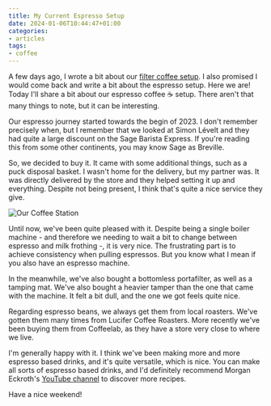 ```yaml
---
title: My Current Espresso Setup
date: 2024-01-06T10:44:47+01:00
categories:
- articles
tags:
- coffee
---
```


A few days ago, I wrote a bit about our [filter coffee setup](/2024/01/04/current-filter-coffee-setup). I also promised I would come back and write a bit about the espresso setup. Here we are! Today I'll share a bit about our espresso coffee ☕️ setup. There aren't that many things to note, but it can be interesting.

<!--more-->

Our espresso journey started towards the begin of 2023. I don't remember precisely when, but I remember that we looked at Simon Lévelt and they had quite a large discount on the Sage Barista Express. If you're reading this from some other continents, you may know Sage as Breville.

So, we decided to buy it. It came with some additional things, such as a puck disposal basket. I wasn't home for the delivery, but my partner was. It was directly delivered by the store and they helped setting it up and everything. Despite not being present, I think that's quite a nice service they give.

![Our Coffee Station](cdn:/2024-01-coffee-station?class=fw)

Until now, we've been quite pleased with it. Despite being a single boiler machine - and therefore we needing to wait a bit to change between espresso and milk frothing -, it is very nice. The frustrating part is to achieve consistency when pulling espressos. But you know what I mean if you also have an espresso machine.

In the meanwhile, we've also bought a bottomless portafilter, as well as a tamping mat. We've also bought a heavier tamper than the one that came with the machine. It felt a bit dull, and the one we got feels quite nice.

Regarding espresso beans, we always get them from local roasters. We've gotten them many times from Lucifer Coffee Roasters. More recently we've been buying them from Coffeelab, as they have a store very close to where we live.

I'm generally happy with it. I think we've been making more and more espresso based drinks, and it's quite versatile, which is nice. You can make all sorts of espresso based drinks, and I'd definitely recommend Morgan Eckroth's [YouTube channel](https://www.youtube.com/@morgandrinkscoffee) to discover more recipes.

Have a nice weekend!
